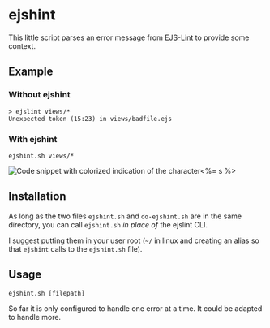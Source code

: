 # ejshint

This little script parses an error message from [EJS-Lint](https://github.com/RyanZim/EJS-Lint) to provide some context.

## Example
### Without ejshint
```
> ejslint views/*
Unexpected token (15:23) in views/badfile.ejs
```

### With ejshint

```
ejshint.sh views/*
```
![Code snippet with colorized indication of the character<a href="#<%== s %>" class="nav-link" data-toggle="tab" role="tab" id="<%= s %>-tab" aria-
controls="<%= s %>"><%= s %></a></li>](example.png)

## Installation

As long as the two files `ejshint.sh` and `do-ejshint.sh` are in the same directory, you can call `ejshint.sh` *in place of* the ejslint CLI. 

I suggest putting them in your user root (`~/` in linux and creating an alias so that `ejshint` calls to the `ejshint.sh` file).

## Usage
```
ejshint.sh [filepath]
```

So far it is only configured to handle one error at a time. It could be adapted to handle more.

